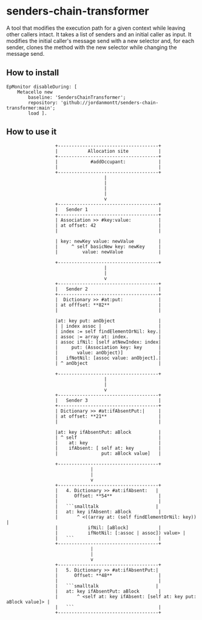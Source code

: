 # senders-chain-transformer

A tool that modifies the execution path for a given context while leaving other callers intact. It takes a list of senders and an initial caller as input. It modifies the initial caller's message send with a new selector and, for each sender, clones the method with the new selector while changing the message send.

## How to install

```st
EpMonitor disableDuring: [
	Metacello new
		baseline: 'SendersChainTransformer';
		repository: 'github://jordanmontt/senders-chain-transformer:main';
		load ].
```

## How to use it

                      +-------------------------------------+
                      |           Allocation site           |
                      +-------------------------------------+
                      |            #addOccupant:            |
                      |                                     |
                      +-------------------------------------+
                                        |
                                        |
                                        |
                                    	|
                                        v
                      +-------------------------------------+
                      |   Sender 1                          |
                      +-------------------------------------+
                      | Association >> #key:value:          |
					  | at offset: 42                       |
					  |                                     |

```Smalltalk
                  |	key: newKey value: newValue         |
                  |    	^ self basicNew key: newKey     |
				  |			value: newValue             |
```                               
                      +-------------------------------------+
                                        |
                                    	|
                                        v
                      +-------------------------------------+
                      |   Sender 2                          |
                      +-------------------------------------+
                      |  Dictionary >> #at:put:             |
                      | at offfset: **82**                  |
                      |                                     |
```smalltalk
                  |at: key put: anObject                |
                  | | index assoc |                     |
                  | index := self findElementOrNil: key.|
                  | assoc := array at: index.           |
                  | assoc ifNil: [self atNewIndex: index|
				  |     put: (Association key: key      |
				  |  	  value: anObject)]             |
                  |   ifNotNil: [assoc value: anObject].|
                  | ^ anObject                          |
```
                      +-------------------------------------+
                                        |
                                    	|
                                        v
                      +-------------------------------------+
                      |   Sender 3                          |
                      +-------------------------------------+
                      | Dictionary >> #at:ifAbsentPut:|     |
                      | at offset: **21**                   |
                      |                                     |
```Smalltalk
                  |at: key ifAbsentPut: aBlock          |
                  | ^ self                              |
				  |    at: key                          |
				  |    ifAbsent: [ self at: key         |
				  |                put: aBlock value]   |
```
                      +-------------------------------------+
                                   |
                                   |
                                   v
                      +-------------------------------------+
                      |   4. Dictionary >> #at:ifAbsent:   |
                      |      Offset: **54**                 |
                      |                                     |
                      |   ```smalltalk                     |
                      |   at: key ifAbsent: aBlock          |
                      |       ^ <((array at: (self findElementOrNil: key)) |
                      |           ifNil: [aBlock]           |
                      |           ifNotNil: [:assoc | assoc]) value> |
                      |   ```                               |
                      +-------------------------------------+
                                   |
                                   |
                                   v
                      +-------------------------------------+
                      |   5. Dictionary >> #at:ifAbsentPut:|
                      |      Offset: **48**                 |
                      |                                     |
                      |   ```smalltalk                     |
                      |   at: key ifAbsentPut: aBlock       |
                      |       ^ <self at: key ifAbsent: [self at: key put: aBlock value]> |
                      |   ```                               |
                      +-------------------------------------+
